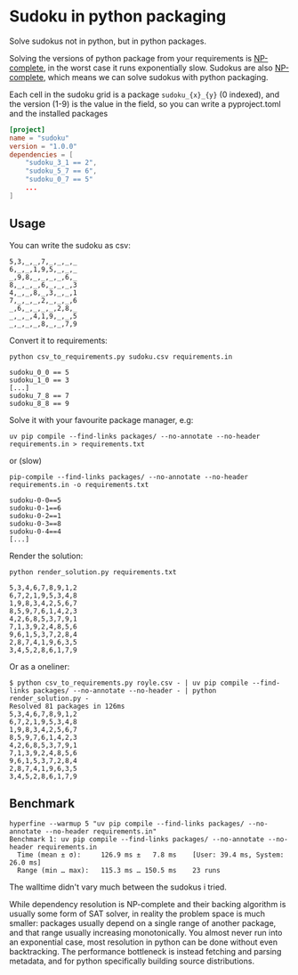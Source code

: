 # Sudoku in python packaging

Solve sudokus not in python, but in python packages.

Solving the versions of python package from your requirements is [NP-complete](https://research.swtch.com/version-sat), in the worst case it runs exponentially slow. Sudokus are also [NP-complete](http://mountainvistasoft.com/docs/ASP.pdf), which means we can solve sudokus with python packaging.

Each cell in the sudoku grid is a package
`sudoku_{x}_{y}` (0 indexed), and the version (1-9) is the value in the field, so you can write a pyproject.toml and the installed packages

```toml
[project]
name = "sudoku"
version = "1.0.0"
dependencies = [
    "sudoku_3_1 == 2",
    "sudoku_5_7 == 6",
    "sudoku_0_7 == 5"
    ...
]
```

## Usage

You can write the sudoku as csv:

```
5,3,_,_,7,_,_,_,_
6,_,_,1,9,5,_,_,_
_,9,8,_,_,_,_,6,_
8,_,_,_,6,_,_,_,3
4,_,_,8,_,3,_,_,1
7,_,_,_,2,_,_,_,6
_,6,_,_,_,_,2,8,_
_,_,_,4,1,9,_,_,5
_,_,_,_,8,_,_,7,9
```

Convert it to requirements:

```shell
python csv_to_requirements.py sudoku.csv requirements.in
```

```
sudoku_0_0 == 5
sudoku_1_0 == 3
[...]
sudoku_7_8 == 7
sudoku_8_8 == 9
```

Solve it with your favourite package manager, e.g:

```shell
uv pip compile --find-links packages/ --no-annotate --no-header requirements.in > requirements.txt
```

or (slow)

```shell
pip-compile --find-links packages/ --no-annotate --no-header requirements.in -o requirements.txt
```

```
sudoku-0-0==5
sudoku-0-1==6
sudoku-0-2==1
sudoku-0-3==8
sudoku-0-4==4
[...]
```

Render the solution:

```shell
python render_solution.py requirements.txt
```

```
5,3,4,6,7,8,9,1,2
6,7,2,1,9,5,3,4,8
1,9,8,3,4,2,5,6,7
8,5,9,7,6,1,4,2,3
4,2,6,8,5,3,7,9,1
7,1,3,9,2,4,8,5,6
9,6,1,5,3,7,2,8,4
2,8,7,4,1,9,6,3,5
3,4,5,2,8,6,1,7,9
```

Or as a oneliner:

```console
$ python csv_to_requirements.py royle.csv - | uv pip compile --find-links packages/ --no-annotate --no-header - | python render_solution.py -
Resolved 81 packages in 126ms
5,3,4,6,7,8,9,1,2
6,7,2,1,9,5,3,4,8
1,9,8,3,4,2,5,6,7
8,5,9,7,6,1,4,2,3
4,2,6,8,5,3,7,9,1
7,1,3,9,2,4,8,5,6
9,6,1,5,3,7,2,8,4
2,8,7,4,1,9,6,3,5
3,4,5,2,8,6,1,7,9
```

## Benchmark

```
hyperfine --warmup 5 "uv pip compile --find-links packages/ --no-annotate --no-header requirements.in"
Benchmark 1: uv pip compile --find-links packages/ --no-annotate --no-header requirements.in
  Time (mean ± σ):     126.9 ms ±   7.8 ms    [User: 39.4 ms, System: 26.0 ms]
  Range (min … max):   115.3 ms … 150.5 ms    23 runs
```

The walltime didn't vary much between the sudokus i tried.

While dependency resolution is NP-complete and their backing algorithm is usually some form of SAT solver, in reality the problem space is much smaller: packages usually depend on a single range of another package, and that range usually increasing monotonically. You almost never run into an exponential case, most resolution in python can be done without even backtracking. The performance bottleneck is instead fetching and parsing metadata, and for python specifically building source distributions.

